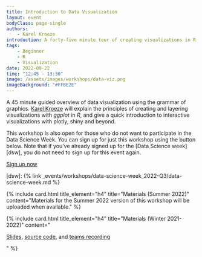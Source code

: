 ```yaml
---
title: Introduction to Data Visualization
layout: event
bodyClass: page-single
authors:
    - Karel Kroeze
introduction: A forty-five minute tour of creating visualizations in R.
tags:
    - Beginner
    - R
    - Visualization
date: 2022-09-22
time: "12:45 - 13:30"
image: /assets/images/workshops/data-viz.png
imageBackground: "#FFBE2E"
---
```


A 45 minute guided overview of data visualization using the grammar of graphics. [Karel Kroeze](/team/#k-a-kroeze) will explain the principles of creating and layering visualizations with _ggplot_ in _R_, and give a quick introduction to interactive visualizations with plotly, shiny and beyond.

This workshop is also open for those who do not want to participate in the Data Science Week. You can sign up for just this workshop using the button below. Note that if you've already signed up for the [Data Science week][dsw], you do not need to sign up for this event again.

<a href="https://www.utwente.nl/en/bms/research/bdsi/dsw-2022-q3-workshop-data-visualization/" class="button">Sign up now</a>

[dsw]: {% link _events/workshops/data-science-week_2022-Q3/data-science-week.md %}

{% include card.html title_element="h4" title="Materials (Summer 2022)" content="Materials for the Summer 2022 version of this workshop will be uploaded when available." %}

{% include card.html title_element="h4" title="Materials (Winter 2021-2022)" content="

<a href='https://universiteittwente.sharepoint.com/:u:/s/BDSiDataScienceCommunity/ERVP9_IgePRIlk_i5WXJm9wBGtQvX5AR3eGO14MjCw3LPw?e=x18fXs'>Slides</a>, <a href='https://universiteittwente.sharepoint.com/:u:/s/BDSiDataScienceCommunity/EYrPYF9-2HNPk95iIgXnJIoBZBJuDnpkR2PcZ61mQSYxEg?e=ZlB1GT'>source code</a>, and
<a href='https://universiteittwente.sharepoint.com/:v:/s/BDSiDataScienceCommunity/ETymIYEgbtBPmCvdrsxuuBcBhgyrvLm1ROKHzdav4qqmsA?e=jo8PP3'>teams recording</a>

" %}
